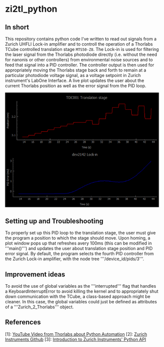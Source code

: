 # zi2tl_python

## In short
This repository contains python code I've written to read out signals from a Zurich UHFLI Lock-in amplifier and to controll the operation of a Thorlabs TCube controlled translation stage ``` MTS50-Z8 ```. The Lock-in is used for filtering the laser signal from the Thorlabs photodiode directly (i.e. without the need for nanonis or other controllers) from environmental noise sources and to feed that signal into a PID controller. The controller output is then used for appropriately moving the Thorlabs stage back and forth to remain at a particular photodiode voltage signal, as a voltage setpoint in Zurich instrument's LabOne Interface. A live plot updates the user about the current Thorlabs position as well as the error signal from the PID loop.

![Example of Real-time plot: The upper window shows the position of the translation stage as stored by the TCube controller. The lower one displays the PID error, i.e. the difference between the setpoint voltage and the readout.](docs/exemplary_plot.png)


## Setting up and Troubleshooting

To properly set up this PID loop to the translation stage, the user must give the program a position to which the stage should move. Upon homing, a plot window pops up that refreshes avery 100ms (this can be modified in '''main()''') and updates the user about translation stage position and PID error signal. By default, the program selects the fourth PID controller from the Zurich Lock-in amplifier, with the node tree '''/device_id/pids/3'''. 


## Improvement ideas

To avoid the use of global variables as the '''interrupted''' flag that handles a KeyboardInterruptError to avoid killing the kernel and to appropriately shut down communication with the TCube, a class-based approach might be cleaner. In this case, the global variables could just be defined as attributes of a '''Zurich_2_Thorlabs''' object.

## References

[1]: [YouTube Video from Thorlabs about Python Automation](https://www.youtube.com/watch?v=VbcCDI6Z6go)
[2]: [Zurich Instruments Github](https://github.com/zhinst/zhinst-toolkit)
[3]: [Introduction to Zurich Instruments' Python API](https://github.com/zhinst/blogs/blob/59879b799f5b6dcf69f13e88bce79e2e94153db3/A%20Pythonic%20Approach%20to%20LabOne/A%20Pythonic%20Approach%20to%20LabOne.ipynb)
